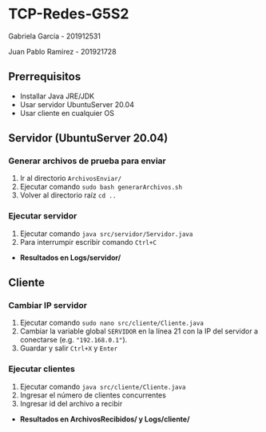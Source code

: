 # TCP-Redes-G5S2

Gabriela García - 201912531

Juan Pablo Ramirez - 201921728

## Prerrequisitos
- Installar Java JRE/JDK
- Usar servidor UbuntuServer 20.04
- Usar cliente en cualquier OS

## Servidor (UbuntuServer 20.04)
### Generar archivos de prueba para enviar
1. Ir al directorio ```ArchivosEnviar/```
2. Ejecutar comando ```sudo bash generarArchivos.sh```
3. Volver al directorio raíz ```cd ..```


### Ejecutar servidor
1. Ejecutar comando ```java src/servidor/Servidor.java```
3. Para interrumpir escribir comando ```Ctrl+C```

- **Resultados en Logs/servidor/**

## Cliente
### Cambiar IP servidor
1. Ejecutar comando ```sudo nano src/cliente/Cliente.java```
2. Cambiar la variable global ```SERVIDOR``` en la línea 21 con la IP del servidor a conectarse (e.g. ```"192.168.0.1"```).
3. Guardar y salir ```Ctrl+X``` y ```Enter```

### Ejecutar clientes
1. Ejecutar comando ```java src/cliente/Cliente.java```
3. Ingresar el número de clientes concurrentes
3. Ingresar id del archivo a recibir

- **Resultados en ArchivosRecibidos/ y Logs/cliente/**
